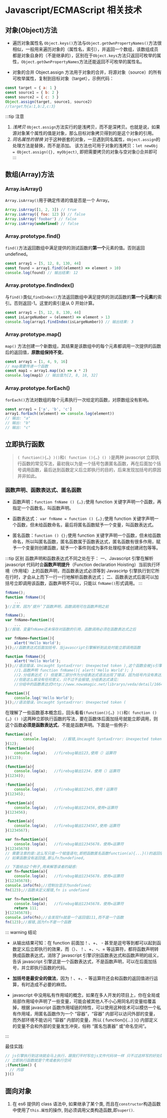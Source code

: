 # Javascript/ECMAScript 相关技术

## 对象(Object)方法

- 遍历对象属性名
  `Object.keys()`方法与`Object.getOwnPropertyNames()`方法很相似，一般用来遍历对象的（属性名，索引），并返回一个数组，该数组成员都是对象自身的（不是继承的），区别在于`Object.keys`方法只返回可枚举的属性，`Object.getOwnPropertyNames`方法还能返回不可枚举的属性名。

- 对象的合并
  Object.assign 方法用于对象的合并，将源对象（source）的所有可枚举属性，复制到目标对象（target），示例代码：

```js
const target = { a: 1 }
const source1 = { b: 2 }
const source2 = { c: 3 }
Object.assign(target, source1, source2)
//target为{a:1,b:2,c:3}
```

:::tip 注意

1. _浅拷贝_
   `Object.assign`方法实行的是浅拷贝，而不是深拷贝。也就是说，如果源对象某个属性的值是对象，那么目标对象拷贝得到的是这个对象的引用。
2. _同名属性的替换_
   对于这种嵌套的对象，一旦遇到同名属性，`Object.assign`的处理方法是替换，而不是添加。
   该方法也可用于对象的浅拷贝：`let newObj = Object.assign({}, myObject)`, 即把需要拷贝的对象与空对象{}合并即可
   :::

## 数组(Array)方法

### Array.isArray()

`Array.isArray()`用于确定传递的值是否是一个 Array。

```js
Array.isArray([1, 2, 3]) // true
Array.isArray({ foo: 123 }) // false
Array.isArray('foobar') // false
Array.isArray(undefined) // false
```

### Array.prototype.find()

`find()`方法返回数组中满足提供的测试函数的**第一个**元素的值。否则返回 undefined。

```js
const array1 = [5, 12, 8, 130, 44]
const found = array1.find((element) => element > 10)
console.log(found) // 输出结果: 12
```

### Array.prototype.findIndex()

与`find()`类似,`findIndex()`方法返回数组中满足提供的测试函数的**第一个元素**的索引。否则返回-1。这里的索引是从 0 开始计算。

```js
const array1 = [5, 12, 8, 130, 44]
const isLargeNumber = (element) => element > 13
console.log(array1.findIndex(isLargeNumber)) // 输出结果: 3
```

### Array.prototype.map()

`map()` 方法创建一个新数组，其结果是该数组中的每个元素都调用一次提供的函数后的返回值，**原数组保持不变**。

```js
const array1 = [1, 4, 9, 16]
// map需要传递一个函数
const map1 = array1.map((x) => x * 2)
console.log(map1) // 输出值为[2, 8, 18, 32]
```

### Array.prototype.forEach()

`forEach()`方法对数组的每个元素执行一次给定的函数，对原数组没有影响。

```js
const array1 = ['a', 'b', 'c']
array1.forEach((element) => console.log(element))
// 输出: "a"
// 输出: "b"
// 输出: "c"
```

## 立即执行函数

> `( function(){…} )()`和`( function (){…} () )`是两种 javascript 立即执行函数的常见写法，最初我以为是一个括号包裹匿名函数，再在后面加个括号调用函数，最后达到函数定义后立即执行的目的，后来发现加括号的原因并非如此。

### 函数声明、函数表达式、匿名函数

- 函数声明：`function fnName () {…};`使用 function 关键字声明一个函数，再指定一个函数名，叫函数声明。

- 函数表达式： `var fnName = function () {…};`使用 function 关键字声明一个函数，但未给函数命名，最后将匿名函数赋予一个变量，叫函数表达式。

- 匿名函数：`function () {};`使用 function 关键字声明一个函数，但未给函数命名，所以叫匿名函数，匿名函数属于函数表达式，匿名函数有很多作用，赋予一个变量则创建函数，赋予一个事件则成为事件处理程序或创建闭包等等。

:::tip 区别
函数声明和函数表达式不同之处在于：
一、Javascript 引擎在解析 javascript 代码时会**函数声明提升**（Function declaration Hoisting）当前执行环境（作用域）上的函数声明，而函数表达式必须等到 Javascirtp 引擎执行到它所在行时，才会从上而下一行一行地解析函数表达式；
二、函数表达式后面可以加括号立即调用该函数，函数声明不可以，只能以 `fnName()`形式调用。
:::

```js
fnName();
function fnName(){
    ...
}//正常，因为‘提升’了函数声明，函数调用可在函数声明之前

fnName();
var fnName=function(){
    ...
}//报错，变量fnName还未保存对函数的引用，函数调用必须在函数表达式之后

var fnName=function(){
    alert('Hello World');
}();//函数表达式后面加括号，当javascript引擎解析到此处时能立即调用函数

function fnName(){
    alert('Hello World');
}();//语法错误，Uncaught SyntaxError: Unexpected token ),这个函数会被js引擎解析为两部分：
    //1.函数声明 function fnName(){ alert('Hello World'); }
    //2.分组表达式 () 但是第二部分作为分组表达式语法出现了错误，因为括号内没有表达式，把“()”改为“(1)”就不会报错
    //但是这么做没有任何意义，只不过不会报错,分组表达式请见:
    //分组中的函数表达式http://www.nowamagic.net/librarys/veda/detail/1664

function(){
    console.log('Hello World');
}();//语法错误，Uncaught SyntaxError: Unexpected token (
```

在理解了一些函数基本概念后，回头看看`(function(){…} )()`和`( function (){…} () )`这两种立即执行函数的写法，要在函数体后面加括号就能立即调用，则这个函数**必须是函数表达式**，不能是函数声明。下面是一些例子:

```js
function(a){
        console.log(a);   //报错,Uncaught SyntaxError: Unexpected token (
}(12);
(function(a){
    console.log(a);   //firebug输出123,使用（）运算符
})(123);

(function(a){
    console.log(a);   //firebug输出1234，使用（）运算符
}(1234));

!function(a){
    console.log(a);   //firebug输出12345,使用！运算符
}(12345);

+function(a){
    console.log(a);   //firebug输出123456,使用+运算符
}(123456);

-function(a){
    console.log(a);   //firebug输出1234567,使用-运算符
}(1234567);

var fn=function(a){
    console.log(a);   //firebug输出12345678，使用=运算符
}(12345678)
// 需要注意的是:这么写只是一个赋值语句,即把函数匿名函数function(a){...}()的返回值赋值给了fn,
// 如果函数没有返回值,那么fn为undefined,

// 下面给出2个例子,用来解答读者的疑惑:
var fn=function(a){
    console.log(a);   //firebug输出12345678，使用=运算符
}(12345678);
console.info(fn);//控制台显示为undefined;
fn(123);//函数未定义报错,fn is undefiend

var fn=function(a){
    console.log(a);   //firebug输出12345678，使用=运算符
    return 111;
}(12345678);
console.info(fn);//会发现fn就是一个返回值111,而不是一个函数
fn(123);//报错,因为fn不是一个函数
```

::: warning 结论

- 从输出结果可知：在 function 前面加！、+、 - 甚至是逗号等到都可以起到函数定义后立即执行的效果，而（）、！、+、-、= 等运算符，都将函数声明转换成函数表达式，消除了 javascript 引擎识别函数表达式和函数声明的歧义，告诉 javascript 引擎这是一个函数表达式，不是函数声明，可以在后面加括号，并立即执行函数的代码。

- **加括号是最安全的做法**，因为！、+、- 等运算符还会和函数的返回值进行运算，有时造成不必要的麻烦。

- javascript 中没用私有作用域的概念，如果在多人开发的项目上，你在全局或局部作用域中声明了一些变量，可能会被其他人不小心用同名的变量给覆盖掉，根据 javascript 函数作用域链的特性，可以使用这种技术可以模仿一个私有作用域，用匿名函数作为一个 “容器”，“容器” 内部可以访问外部的变量，而外部环境不能访问 “容器” 内部的变量，所以 ( function(){…} )() 内部定义的变量不会和外部的变量发生冲突，俗称 “匿名包裹器” 或“命名空间”。

:::

最佳实践:

```js
// js引擎执行到这块就会马上执行，跟我们平时写在js文件代码块一样 只不过这样写的好处防止变量污染，也就是立即执行函数可以当做命名空间(namespace)使用
// 立即执行函数就是个壳或者执行空间
;(function() {
  // 内容
})()
```

## 面向对象

1. 在 es6 提供的 class 语法中, 如果继承了某个类, 而且在`constructor`构造函数中使用了`this.属性`的操作, 则必须调用父类构造函数,即`super()`.
